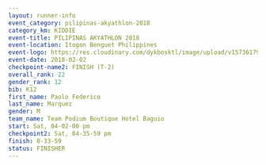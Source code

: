```yaml
---
layout: runner-info 
event_category: pilipinas-akyathlon-2018 
category_km: KIDDIE 
event-title: PILIPINAS AKYATHLON 2018 
event-location: Itogon Benguet Philippines 
event-logo: https://res.cloudinary.com/dykbosktl/image/upload/v1573617968/Logo/akyathlon-logo-new_ifndai.png 
event-date: 2018-02-02 
checkpoint-name2: FINISH (T-2) 
overall_rank: 22
gender_rank: 12
bib: K12
first_name: Paolo Federico
last_name: Marquez
gender: M
team_name: Team Podium Boutique Hotel Baguio
start: Sat, 04-02-00 pm
checkpoint2: Sat, 04-35-59 pm
finish: 0-33-59
status: FINISHER
---
```

